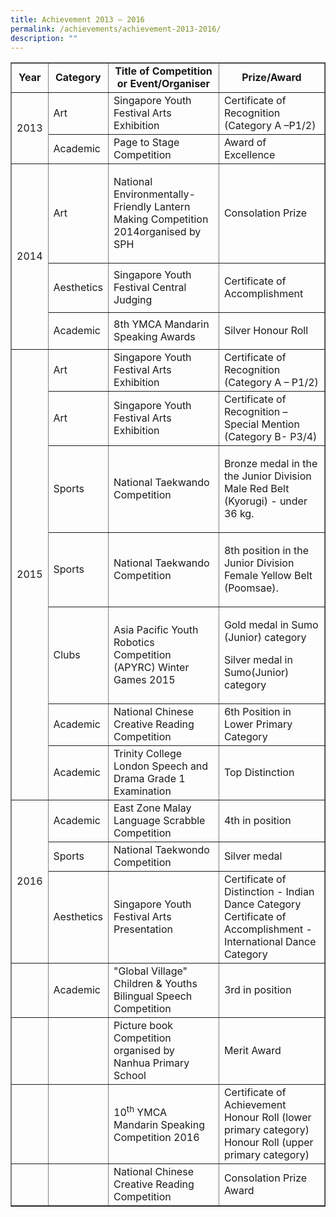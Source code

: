 ```yaml
---
title: Achievement 2013 – 2016
permalink: /achievements/achievement-2013-2016/
description: ""
---
```

<table class="iveo_table ives_tab_green" border="1" cellspacing="1" cellpadding="3">
<tbody>
<tr>
<td style="text-align: center;"><strong>Year</strong></td>
<td style="text-align: center;"><strong>Category</strong></td>
<td style="text-align: center;"><strong>Title of Competition or Event/Organiser</strong></td>
<td style="text-align: center;"><strong>Prize/Award</strong></td>
</tr>
<tr>
<td rowspan="2">2013</td>
<td>Art</td>
<td>Singapore Youth Festival Arts Exhibition</td>
<td>Certificate of Recognition (Category A &ndash;P1/2)</td>
</tr>
<tr>
<td>Academic</td>
<td>Page to Stage Competition</td>
<td>Award of Excellence</td>
</tr>
<tr>
<td rowspan="3">2014</td>
<td>Art</td>
<td>
<p>National Environmentally-Friendly Lantern Making Competition 2014organised by SPH</p>
</td>
<td>Consolation Prize</td>
</tr>
<tr>
<td>Aesthetics</td>
<td>Singapore Youth Festival Central Judging</td>
<td>
<p>Certificate of Accomplishment</p>
</td>
</tr>
<tr>
<td>Academic</td>
<td>8th YMCA Mandarin Speaking Awards</td>
<td>
<p>Silver Honour Roll</p>
</td>
</tr>
<tr>
<td rowspan="7">2015</td>
<td>Art</td>
<td>Singapore Youth Festival Arts Exhibition</td>
<td>Certificate of Recognition (Category A &ndash; P1/2)</td>
</tr>
<tr>
<td>Art</td>
<td>Singapore Youth Festival Arts Exhibition</td>
<td>Certificate of Recognition &ndash; Special Mention (Category B- P3/4)</td>
</tr>
<tr>
<td>Sports</td>
<td>
<p>National Taekwando Competition</p>
</td>
<td>
<p>Bronze medal in the the Junior Division Male Red Belt (Kyorugi) - under 36 kg.</p>
</td>
</tr>
<tr>
<td>Sports</td>
<td>National Taekwando Competition</td>
<td>
<p>8th position in the Junior Division Female Yellow Belt (Poomsae).</p>
</td>
</tr>
<tr>
<td>Clubs</td>
<td>Asia Pacific Youth Robotics Competition (APYRC) Winter Games 2015</td>
<td>
<p>Gold medal in Sumo (Junior) category</p>
<p>Silver medal in Sumo(Junior) category</p>
</td>
</tr>
<tr>
<td>Academic</td>
<td>National Chinese Creative Reading Competition</td>
<td>
<div>6th Position in Lower Primary Category</div>
</td>
</tr>
<tr>
<td>Academic</td>
<td>Trinity College London Speech and Drama Grade 1 Examination</td>
<td>
<div>Top Distinction</div>
</td>
</tr>
<tr>
<td rowspan="3">2016</td>
<td>Academic</td>
<td>East Zone Malay Language Scrabble Competition</td>
<td>
<div>4th in position</div>
</td>
</tr>
<tr>
<td>Sports</td>
<td>National Taekwondo Competition</td>
<td>Silver medal</td>
</tr>
<tr>
<td>Aesthetics</td>
<td>Singapore Youth Festival Arts Presentation</td>
<td>
<div>Certificate of Distinction - Indian Dance Category</div>
<div>Certificate of Accomplishment - International Dance Category</div>
</td>
</tr>
<tr>
<td>&nbsp;</td>
<td>Academic</td>
<td>"Global Village" Children &amp; Youths Bilingual Speech Competition</td>
<td>3rd in position</td>
</tr>
<tr>
<td>&nbsp;</td>
<td>&nbsp;</td>
<td>Picture book Competition organised by Nanhua Primary School</td>
<td>Merit Award</td>
</tr>
<tr>
<td>&nbsp;</td>
<td>&nbsp;</td>
<td>10<sup>th</sup>&nbsp;YMCA Mandarin Speaking Competition 2016</td>
<td>Certificate of Achievement<br />Honour Roll (lower primary category)<br />Honour Roll (upper primary category)</td>
</tr>
<tr>
<td>&nbsp;</td>
<td>&nbsp;</td>
<td>National Chinese Creative Reading Competition</td>
<td>Consolation Prize Award</td>
</tr>
</tbody>
</table>